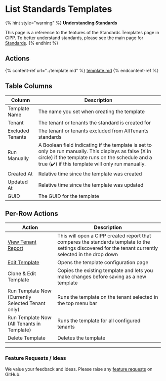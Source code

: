 # List Standards Templates

{% hint style="warning" %}
**Understanding Standards**

This page is a reference to the features of the Standards Templates page in CIPP. To better understand standards, please see the main page for [Standards](../).
{% endhint %}

## **Actions**

{% content-ref url="../template.md" %}
[template.md](../template.md)
{% endcontent-ref %}

## **Table Columns**

| Column           | Description                                                                                                                                                                                                   |
| ---------------- | ------------------------------------------------------------------------------------------------------------------------------------------------------------------------------------------------------------- |
| Template Name    | The name you set when creating the template                                                                                                                                                                   |
| Tenant           | The tenant or tenants the standard is created for                                                                                                                                                             |
| Excluded Tenants | The tenant or tenants excluded from AllTenants standards                                                                                                                                                      |
| Run Manually     | A Boolean field indicating if the template is set to only be run manually. This displays as false (X in circle) if the template runs on the schedule and a true (✔️) if this template will only run manually. |
| Created At       | Relative time since the template was created                                                                                                                                                                  |
| Updated At       | Relative time since the template was updated                                                                                                                                                                  |
| GUID             | The GUID for the template                                                                                                                                                                                     |

## **Per-Row Actions**

| Action                                            | Description                                                                                                                                             |
| ------------------------------------------------- | ------------------------------------------------------------------------------------------------------------------------------------------------------- |
| [View Tenant Report](../compare.md)               | This will open a CIPP created report that compares the standards template to the settings discovered for the tenant currently selected in the drop down |
| [Edit Template](../template.md)                   | Opens the template configuration page                                                                                                                   |
| Clone & Edit Template                             | Copies the existing template and lets you make changes before saving as a new template                                                                  |
| Run Template Now (Currently Selected Tenant only) | Runs the template on the tenant selected in the top menu bar                                                                                            |
| Run Template Now (All Tenants in Template)        | Runs the template for all configured tenants                                                                                                            |
| Delete Template                                   | Deletes the template                                                                                                                                    |

***

### Feature Requests / Ideas

We value your feedback and ideas. Please raise any [feature requests](https://github.com/KelvinTegelaar/CIPP/issues/new?assignees=\&labels=enhancement%2Cno-priority\&projects=\&template=feature.yml\&title=%5BFeature+Request%5D%3A+) on GitHub.
